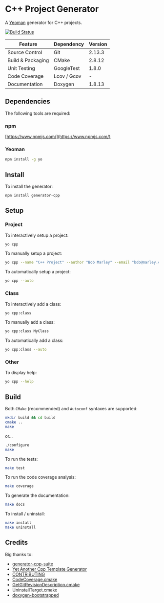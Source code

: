 # C++ Project Generator

A [Yeoman](http://yeoman.io/) generator for C++ projects.

[![Build Status](https://travis-ci.org/lucas-bremond/generator-cpp.svg?branch=master)](https://travis-ci.org/lucas-bremond/generator-cpp)

| Feature           | Dependency  | Version |
|-------------------|-------------|---------|
| Source Control    | Git         | 2.13.3  |
| Build & Packaging | CMake       | 2.8.12  |
| Unit Testing      | GoogleTest  | 1.8.0   |
| Code Coverage     | Lcov / Gcov | -       |
| Documentation     | Doxygen     | 1.8.13  |

## Dependencies

The following tools are required:

### npm

[https://www.npmjs.com/](https://www.npmjs.com/)

### Yeoman

```bash
npm install -g yo
```

## Install

To install the generator:

```bash
npm install generator-cpp
```

## Setup

### Project

To interactively setup a project:

```bash
yo cpp
```

To manually setup a project:

```bash
yo cpp --name "C++ Project" --author "Bob Marley" --email "bob@marley.com"
```

To automatically setup a project:

```bash
yo cpp --auto
```

### Class

To interactively add a class:

```bash
yo cpp:class
```

To manually add a class:

```bash
yo cpp:class MyClass
```

To automatically add a class:

```bash
yo cpp:class --auto
```

### Other

To display help:

```bash
yo cpp --help
```

## Build

Both `CMake` (recommended) and `Autoconf` syntaxes are supported:

```bash
mkdir build && cd build
cmake ..
make
```

or...

```bash
./configure
make
```

To run the tests:

```bash
make test
```

To run the code coverage analysis:

```bash
make coverage
```

To generate the documentation:

```bash
make docs
```

To install / uninstall:

```bash
make install
make uninstall
```

## Credits

Big thanks to:

- [generator-cpp-suite](https://github.com/gpichot/generator-cpp-suite)
- [Yet Another Cpp Template Generator](https://github.com/merlinvn/generator-yact)
- [CONTRIBUTING](https://gist.github.com/PurpleBooth/b24679402957c63ec426)
- [CodeCoverage.cmake](https://github.com/bilke/cmake-modules/blob/master/CodeCoverage.cmake)
- [GetGitRevisionDescription.cmake](https://github.com/rpavlik/cmake-modules/blob/master/GetGitRevisionDescription.cmake)
- [UninstallTarget.cmake](https://github.com/benekastah/cpp-project-template/blob/master/tools/share/cmake/DocumentationTargets.cmake)
- [doxygen-bootstrapped](https://github.com/Velron/doxygen-bootstrapped)